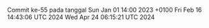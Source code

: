 Commit ke-55 pada tanggal Sun Jan 01 14:00 2023 +0100
Fri Feb 16 14:43:06 UTC 2024
Wed Apr 24 06:15:21 UTC 2024

